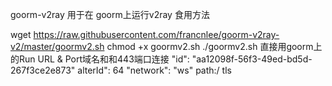goorm-v2ray
用于在 goorm上运行v2ray 食用方法

wget https://raw.githubusercontent.com/francnlee/goorm-v2ray-v2/master/goormv2.sh
chmod +x goormv2.sh
./goormv2.sh
直接用goorm上的Run URL & Port域名和和443端口连接
"id": "aa12098f-56f3-49ed-bd5d-267f3ce2e873"
alterId": 64
"network": "ws"
path:/
tls
